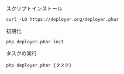 スクリプトインストール
```
curl -LO https://deployer.org/deployer.phar
```

初期化
```
php deployer.phar init

```

タスクの実行
```
php deployer.phar {タスク}
